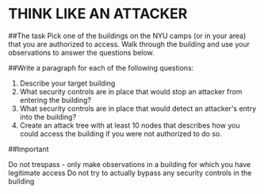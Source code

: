 # THINK LIKE AN ATTACKER
 
##The task
Pick one of the buildings on the NYU camps (or in your area) that you are authorized to access.  Walk through the building and use your observations to answer the questions below.

##Write a paragraph for each of the following questions:
1) Describe your target building
2) What security controls are in place that would stop an attacker from entering the building?
3) What security controls are in place that would detect an attacker's entry into the building?
4) Create an attack tree with at least 10 nodes that describes how you could access the building if you were not authorized to do so.

##Important

Do not trespass - only make observations in a building for which you have legitimate access
Do not try to actually bypass any security controls in the building

